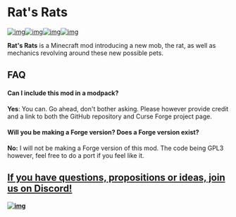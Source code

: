 # Rat's Rats

[![img](https://img.shields.io/discord/292744693803122688?color=informational&label=Ladysnake&logo=Discord)](https://ladysnake.glitch.me)[![img](http://cf.way2muchnoise.eu/full_rats-rats_downloads.svg)](https://www.curseforge.com/minecraft/mc-mods/rats-rats)[![img](http://cf.way2muchnoise.eu/versions/minecraft_rats-rats_latest.svg)](https://www.curseforge.com/minecraft/mc-mods/rats-rats)[![img](https://img.shields.io/github/last-commit/ladysnake/rats-rats)](https://github.com/ladysnake/rats-rats/commits/main)

**Rat's Rats** is a Minecraft mod introducing a new mob, the rat, as well as mechanics revolving around these new possible pets.

## FAQ

#### Can I include this mod in a modpack?

**Yes**: You can. Go ahead, don't bother asking. Please however provide credit and a link to both the GitHub repository and Curse Forge project page.

#### Will you be making a Forge version? Does a Forge version exist?

**No:** I will not be making a Forge version of this mod. The code being GPL3 however, feel free to do a port if you feel like it.



## [**If you have questions, propositions or ideas, join us on Discord!**](https://ladysnake.glitch.me)

[**![img](https://cdn.discordapp.com/attachments/410024251995979777/410024434439553034/ladysnake_discord.png)**](https://ladysnake.glitch.me)